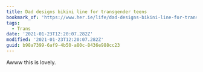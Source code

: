 ```yaml
---
title: Dad designs bikini line for transgender teens
bookmark_of: 'https://www.her.ie/life/dad-designs-bikini-line-for-transgender-teens-516931'
tags:
  - Trans
date: '2021-01-23T12:20:07.282Z'
modified: '2021-01-23T12:20:07.282Z'
guid: b98a7399-6af9-4b50-a80c-8436e988cc23
---
```

Awww this is lovely.
